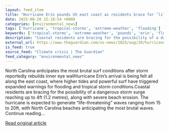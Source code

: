 ```yaml
---
layout: feed_item
title: "Hurricane Erin pounds US east coast as residents brace for ‘life-threatening’ waves"
date: 2025-08-20 15:18:54 +0000
categories: [environmental_news]
tags: ['hurricane', 'tropical-storms', 'extreme-weather', 'flooding']
keywords: ['tropical-storms', 'extreme-weather', 'pounds', 'erin', 'flooding', 'hurricane']
description: "Coastal residents are bracing for the possibility of a dangerous storm surge reaching up to 4ft (1"
external_url: https://www.theguardian.com/us-news/2025/aug/20/hurricane-erin-east-coast-storm-surge
is_feed: true
source_feed: "Climate crisis | The Guardian"
feed_category: "environmental_news"
---
```


North Carolina anticipates the most brutal surf conditions after storm reportedly rebuilds inner eye wallHurricane Erin’s arrival is being felt all along the east coast, where higher tides and powerful surf have triggered expanded warnings for flooding and tropical storm conditions.Coastal residents are bracing for the possibility of a dangerous storm surge reaching up to 4ft (1.2 metres), along with severe beach erosion. The hurricane is expected to generate “life-threatening” waves ranging from 15 to 20ft, with North Carolina beaches anticipating the most brutal waves. Continue reading...

[Read original article](https://www.theguardian.com/us-news/2025/aug/20/hurricane-erin-east-coast-storm-surge)
